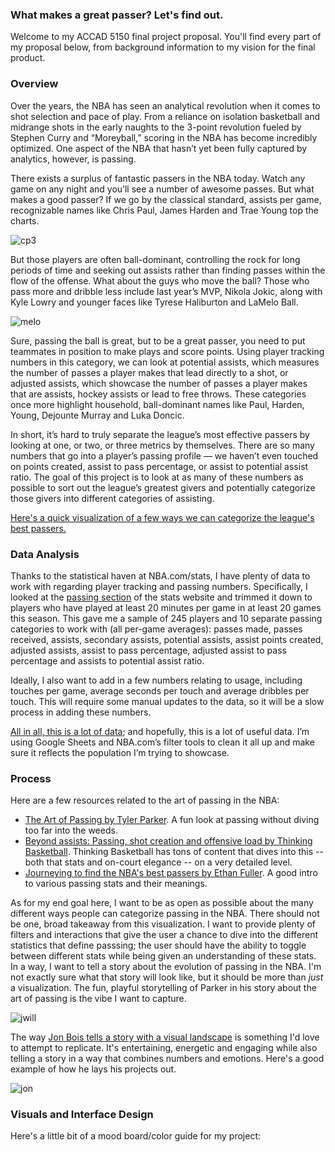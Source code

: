 ### What makes a great passer? Let's find out.

Welcome to my ACCAD 5150 final project proposal. You'll find every part of my proposal below, from background information to my vision for the final product.

### Overview

Over the years, the NBA has seen an analytical revolution when it comes to shot selection and pace of play. From a reliance on isolation basketball and midrange shots in the early naughts to the 3-point revolution fueled by Stephen Curry and “Moreyball,” scoring in the NBA has become incredibly optimized. One aspect of the NBA that hasn’t yet been fully captured by analytics, however, is passing. 

There exists a surplus of fantastic passers in the NBA today. Watch any game on any night and you’ll see a number of awesome passes. But what makes a good passer? If we go by the classical standard, assists per game, recognizable names like Chris Paul, James Harden and Trae Young top the charts. 

![cp3](https://user-images.githubusercontent.com/94984667/160941564-7536f037-71e0-45d0-beb0-8fd3dca603a9.gif)

But those players are often ball-dominant, controlling the rock for long periods of time and seeking out assists rather than finding passes within the flow of the offense. What about the guys who move the ball? Those who pass more and dribble less include last year’s MVP, Nikola Jokic, along with Kyle Lowry and younger faces like Tyrese Haliburton and LaMelo Ball.

![melo](https://user-images.githubusercontent.com/94984667/160941730-449ee133-7e4c-4d42-b53a-93a66d88789f.gif)

Sure, passing the ball is great, but to be a great passer, you need to put teammates in position to make plays and score points. Using player tracking numbers in this category, we can look at potential assists, which measures the number of passes a player makes that lead directly to a shot, or adjusted assists, which showcase the number of passes a player makes that are assists, hockey assists or lead to free throws. These categories once more highlight household, ball-dominant names like Paul, Harden, Young, Dejounte Murray and Luka Doncic.

In short, it’s hard to truly separate the league’s most effective passers by looking at one, or two, or three metrics by themselves. There are so many numbers that go into a player’s passing profile — we haven’t even touched on points created, assist to pass percentage, or assist to potential assist ratio. The goal of this project is to look at as many of these numbers as possible to sort out the league’s greatest givers and potentially categorize those givers into different categories of assisting. 

[Here's a quick visualization of a few ways we can categorize the league's best passers.](https://public.flourish.studio/visualisation/9196372/)

### Data Analysis

Thanks to the statistical haven at NBA.com/stats, I have plenty of data to work with regarding player tracking and passing numbers. Specifically, I looked at the [passing section](https://www.nba.com/stats/players/passing/) of the stats website and trimmed it down to players who have played at least 20 minutes per game in at least 20 games this season. This gave me a sample of 245 players and 10 separate passing categories to work with (all per-game averages): passes made, passes received, assists, secondary assists, potential assists, assist points created, adjusted assists, assist to pass percentage, adjusted assist to pass percentage and assists to potential assist ratio.

Ideally, I also want to add in a few numbers relating to usage, including touches per game, average seconds per touch and average dribbles per touch. This will require some manual updates to the data, so it will be a slow process in adding these numbers.

[All in all, this is a lot of data](https://docs.google.com/spreadsheets/d/1E78NJZYuh5qPWUcDa0uNp7XtX23HkEYFnBKXRaJTEl0/edit?usp=sharing); and hopefully, this is a lot of useful data. I’m using Google Sheets and NBA.com’s filter tools to clean it all up and make sure it reflects the population I’m trying to showcase.

### Process

Here are a few resources related to the art of passing in the NBA:
* [The Art of Passing by Tyler Parker](https://www.theringer.com/nba/2022/2/23/22947563/nba-passing-nikola-jokic-lamelo-ball). A fun look at passing without diving too far into the weeds.
* [Beyond assists: Passing, shot creation and offensive load by Thinking Basketball](https://www.youtube.com/watch?v=yoLgSWA7n6g). Thinking Basketball has tons of content that dives into this -- both that stats and on-court elegance -- on a very detailed level.
* [Journeying to find the NBA's best passers by Ethan Fuller](https://www.basketballnews.com/stories/stats-notebook-journeying-to-find-the-nba-best-passers). A good intro to various passing stats and their meanings.

As for my end goal here, I want to be as open as possible about the many different ways people can categorize passing in the NBA. There should not be one, broad takeaway from this visualization. I want to provide plenty of filters and interactions that give the user a chance to dive into the different statistics that define passsing; the user should have the ability to toggle between different stats while being given an understanding of these stats. In a way, I want to tell a story about the evolution of passing in the NBA. I'm not exactly sure what that story will look like, but it should be more than *just* a visualization. The fun, playful storytelling of Parker in his story about the art of passing is the vibe I want to capture.

![jwill](https://user-images.githubusercontent.com/94984667/161308461-9fbd59ce-f18a-4178-b559-5a417d75f5d2.gif)

The way [Jon Bois tells a story with a visual landscape](https://www.youtube.com/watch?v=eaTCyQMyOu8) is something I'd love to attempt to replicate. It's entertaining, energetic and engaging while also telling a story in a way that combines numbers and emotions. Here's a good example of how he lays his projects out.

![jon](https://user-images.githubusercontent.com/94984667/161309000-b4d720c1-3cf7-427a-bded-bcf385f3824d.jpg)

### Visuals and Interface Design

Here's a little bit of a mood board/color guide for my project:
